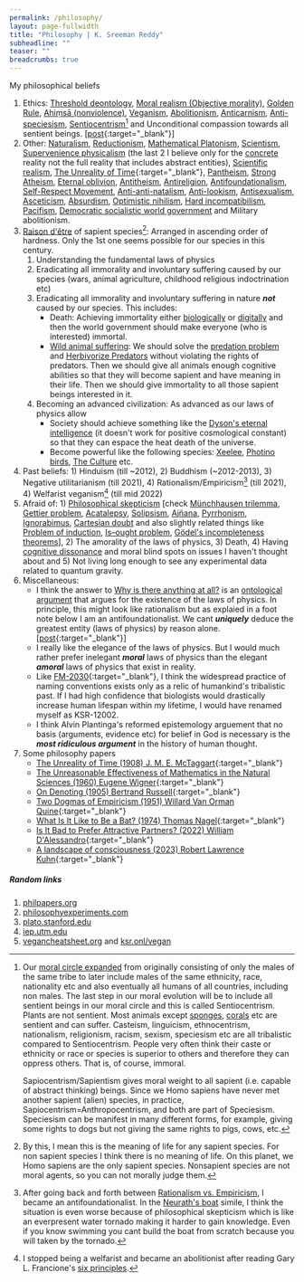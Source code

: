 ```yaml
---
permalink: /philosophy/
layout: page-fullwidth
title: "Philosophy | K. Sreeman Reddy"
subheadline: ""
teaser: ""
breadcrumbs: true
---
```


My philosophical beliefs

1. Ethics: <a href="https://doi.org/10.1017/9781108227025.022" target="_blank">Threshold deontology</a>, <a href="https://en.wikipedia.org/wiki/Moral_realism" target="_blank">Moral realism (Objective morality)</a>, <a href="https://en.wikipedia.org/wiki/Golden_Rule" target="_blank">Golden Rule</a>, <a href="https://en.wikipedia.org/wiki/Ahimsa" target="_blank">Ahiṃsā (nonviolence)</a>, <a href="https://en.wikipedia.org/wiki/Veganism" target="_blank">Veganism</a>, <a href="https://en.wikipedia.org/wiki/Abolitionism_(animal_rights)" target="_blank">Abolitionism</a>, <a href="https://en.wikipedia.org/wiki/Carnism" target="_blank">Anticarnism</a>, <a href="https://en.wikipedia.org/wiki/Speciesism#Anti-speciesism_movement" target="_blank">Anti-speciesism</a>, <a href="https://en.wikipedia.org/wiki/Sentiocentrism" target="_blank">Sentiocentrism</a>[^Sentient] and Unconditional compassion towards all sentient beings. [[post](https://ksr.onl/blog/2024/07/my-ethical-beliefs-and-the-suffering-monster.html){:target="_blank"}]
2. Other: <a href="https://en.wikipedia.org/wiki/Naturalism_(philosophy)" target="_blank">Naturalism</a>, <a href="https://en.wikipedia.org/wiki/Reductionism" target="_blank">Reductionism</a>, <a href="https://en.wikipedia.org/wiki/Philosophy_of_mathematics#Platonism" target="_blank">Mathematical Platonism</a>, <a href="https://en.wikipedia.org/wiki/Scientism" target="_blank">Scientism</a>, <a href="https://plato.stanford.edu/entries/physicalism/#SupeNecePhys" target="_blank">Supervenience physicalism</a> (the last 2 I believe only for the <a href="https://en.wikipedia.org/wiki/Abstract_and_concrete" target="_blank">concrete</a> reality not the full reality that includes abstract entities), <a href="https://en.wikipedia.org/wiki/Scientific_realism" target="_blank">Scientific realism</a>, [The Unreality of Time](https://en.wikipedia.org/wiki/The_Unreality_of_Time){:target="_blank"}, <a href="https://en.wikipedia.org/wiki/Pantheism" target="_blank">Pantheism</a>, <a href="https://en.wikipedia.org/wiki/Negative_and_positive_atheism" target="_blank">Strong Atheism</a>, <a href="https://en.wikipedia.org/wiki/Eternal_oblivion" target="_blank">Eternal oblivion</a>, <a href="https://en.wikipedia.org/wiki/Antitheism" target="_blank">Antitheism</a>, <a href="https://en.wikipedia.org/wiki/Antireligion" target="_blank">Antireligion</a>, <a href="https://en.wikipedia.org/wiki/Anti-foundationalism" target="_blank">Antifoundationalism</a>, <a href="https://en.wikipedia.org/wiki/Self-Respect_Movement" target="_blank">Self-Respect Movement</a>, <a href="https://en.wikipedia.org/wiki/Natalism" target="_blank">Anti-anti-natalism</a>, <a href="https://en.wikipedia.org/wiki/Lookism" target="_blank">Anti-lookism</a>, <a href="https://en.wikipedia.org/wiki/Antisexualism#Non-religious" target="_blank">Antisexualism</a>, <a href="https://en.wikipedia.org/wiki/Asceticism" target="_blank">Asceticism</a>, <a href="https://en.wikipedia.org/wiki/Absurdism" target="_blank">Absurdism</a>, <a href="https://www.youtube.com/watch?v=MBRqu0YOH14" target="_blank">Optimistic nihilism</a>, <a href="https://en.wikipedia.org/wiki/Incompatibilism#Hard_incompatibilism" target="_blank">Hard incompatibilism</a>, <a href="https://en.wikipedia.org/wiki/Pacifism" target="_blank">Pacifism</a>, <a href="https://en.wikipedia.org/wiki/World_government" target="_blank">Democratic socialistic world government</a> and Military abolitionism.
3. <a href="https://en.wiktionary.org/wiki/raison_d%27%C3%AAtre" target="_blank">Raison d'être</a> of sapient species[^MeaningOfLife]: Arranged in ascending order of hardness. Only the 1st one seems possible for our species in this century.
    1. Understanding the fundamental laws of physics
    1. Eradicating all immorality and involuntary suffering caused by our species (wars, animal agriculture, childhood religious indoctrination etc)
    1. Eradicating all immorality and involuntary suffering in nature ***not*** caused by our species. This includes:
        - Death: Achieving immortality either <a href="https://en.wikipedia.org/wiki/Biological_immortality" target="_blank">biologically</a> or <a href="https://en.wikipedia.org/wiki/Digital_immortality" target="_blank">digitally</a> and then the world government should make everyone (who is interested) immortal.
        - <a href="https://en.wikipedia.org/wiki/Wild_animal_suffering" target="_blank">Wild animal suffering</a>: We should solve the <a href="https://en.wikipedia.org/wiki/Predation_problem" target="_blank">predation problem</a> and <a href="https://herbivorizepredators.org/" target="_blank">Herbivorize Predators</a> without violating the rights of predators. Then we should give all animals enough cognitive abilities so that they will become sapient and have meaning in their life. Then we should give immortality to all those sapient beings interested in it.
    1. Becoming an advanced civilization: As advanced as our laws of physics allow
        - Society should achieve something like the <a href="https://en.wikipedia.org/wiki/Dyson%27s_eternal_intelligence" target="_blank">Dyson's eternal intelligence</a> (it doesn't work for positive cosmological constant) so that they can espace the heat death of the universe.
        - Become powerful like the following species: <a href="https://www.reddit.com/r/respectthreads/comments/f5rj7k/respect_the_xeelee_xeelee_sequence/" target="_blank">Xeelee</a>, <a href="https://www.reddit.com/r/respectthreads/comments/f6as78/respect_the_photino_birds_xeelee_sequence/" target="_blank">Photino birds</a>, <a href="https://en.wikipedia.org/wiki/The_Culture" target="_blank">The Culture</a> etc.
4. Past beliefs: 1) Hinduism (till ~2012), 2) Buddhism (~2012-2013), 3) Negative utilitarianism (till 2021), 4) Rationalism/Empiricism[^Antifoundationalism] (till 2021), 4) Welfarist veganism[^Abolitionist] (till mid 2022)
5. Afraid of: 1) <a href="https://en.wikipedia.org/wiki/Philosophical_skepticism" target="_blank">Philosophical skepticism</a> [check <a href="https://en.wikipedia.org/wiki/M%C3%BCnchhausen_trilemma" target="_blank">Münchhausen trilemma</a>, <a href="https://en.wikipedia.org/wiki/Gettier_problem" target="_blank">Gettier problem</a>, <a href="https://en.wikipedia.org/wiki/Acatalepsy" target="_blank">Acatalepsy</a>, <a href="https://en.wikipedia.org/wiki/Solipsism" target="_blank">Solipsism</a>, <a href="https://en.wikipedia.org/wiki/Aj%C3%B1ana" target="_blank">Ajñana</a>, <a href="https://en.wikipedia.org/wiki/Pyrrhonism#Philosophy" target="_blank">Pyrrhonism</a>, <a href="https://en.wikipedia.org/wiki/Ignoramus_et_ignorabimus" target="_blank">Ignorabimus</a>, <a href="https://en.wikipedia.org/wiki/Cartesian_doubt" target="_blank">Cartesian doubt</a> and also slightly related things like <a href="https://en.wikipedia.org/wiki/Problem_of_induction" target="_blank">Problem of induction</a>, <a href="https://en.wikipedia.org/wiki/Is%E2%80%93ought_problem" target="_blank">Is–ought problem</a>, <a href="https://en.wikipedia.org/wiki/G%C3%B6del%27s_incompleteness_theorems" target="_blank">Gödel's incompleteness theorems</a>], 2) The amorality of the laws of physics, 3) Death, 4) Having <a href="https://en.wikipedia.org/wiki/Cognitive_dissonance" target="_blank">cognitive dissonance</a> and moral blind spots on issues I haven't thought about and 5) Not living long enough to see any experimental data related to quantum gravity.
6. Miscellaneous:
    - I think the answer to <a href="https://en.wikipedia.org/wiki/Why_is_there_anything_at_all%3F" target="_blank">Why is there anything at all?</a> is an <a href="https://en.wikipedia.org/wiki/Ontological_argument" target="_blank">ontological argument</a> that argues for the existence of the laws of physics. In principle, this might look like rationalism but as explaied in a foot note below I am an antifoundationalist. We cant ***uniquely*** deduce the greatest entity (laws of physics) by reason alone. [[post](https://ksr.onl/blog/2024/07/an-ontological-argument-for-fundamental-physics.html){:target="_blank"}]
    - I really like the elegance of the laws of physics. But I would much rather prefer inelegant ***moral*** laws of physics than the elegant ***amoral*** laws of physics that exist in reality.
    - Like [FM-2030](https://en.wikipedia.org/wiki/FM-2030){:target="_blank"}, I think the widespread practice of naming conventions exists only as a relic of humankind's tribalistic past. If I had high confidence that biologists would drastically increase human lifespan within my lifetime, I would have renamed myself as KSR-12002.
    - I think Alvin Plantinga's reformed epistemology arguement that no basis (arguments, evidence etc) for belief in God is necessary is the ***most ridiculous argument*** in the history of human thought.
7. Some philosophy papers
    - [The Unreality of Time (1908) J. M. E. McTaggart](https://en.wikipedia.org/wiki/The_Unreality_of_Time){:target="_blank"}
    - [The Unreasonable Effectiveness of Mathematics in the Natural Sciences (1960) Eugene Wigner](https://en.wikipedia.org/wiki/The_Unreasonable_Effectiveness_of_Mathematics_in_the_Natural_Sciences){:target="_blank"}
    - [On Denoting (1905) Bertrand Russell](https://en.wikipedia.org/wiki/On_Denoting){:target="_blank"}
    - [Two Dogmas of Empiricism (1951) Willard Van Orman Quine](https://en.wikipedia.org/wiki/Two_Dogmas_of_Empiricism){:target="_blank"}
    - [What Is It Like to Be a Bat? (1974) Thomas Nagel](https://en.wikipedia.org/wiki/What_Is_It_Like_to_Be_a_Bat%3F){:target="_blank"}
    - [ Is It Bad to Prefer Attractive Partners? (2022) William D'Alessandro](https://philarchive.org/rec/DALIIB){:target="_blank"}
    - [A landscape of consciousness (2023) Robert Lawrence Kuhn](https://doi.org/10.1016/j.pbiomolbio.2023.12.003){:target="_blank"}
##### Random links

1. <a href="https://philpapers.org/" target="_blank">philpapers.org</a>
1. <a href="https://www.philosophyexperiments.com/" target="_blank">philosophyexperiments.com</a>
1. <a href="https://plato.stanford.edu/" target="_blank">plato.stanford.edu</a>
1. <a href="https://iep.utm.edu/" target="_blank">iep.utm.edu</a>
1. <a href="https://vegancheatsheet.org" target="_blank">vegancheatsheet.org</a> and <a href="https://ksr.onl/vegan/" target="_blank">ksr.onl/vegan</a>

[^Sentient]:
    Our <a href="https://en.wikipedia.org/wiki/Moral_circle_expansion" target="_blank">moral circle expanded</a> from originally consisting of only the males of the same tribe to later include males of the same ethnicity, race, nationality etc and also eventually all humans of all countries, including non males. The last step in our moral evolution will be to include all sentient beings in our moral circle and this is called Sentiocentrism. Plants are not sentient. Most animals except <a href="https://en.wikipedia.org/wiki/Sponge" target="_blank">sponges</a>, <a href="https://en.wikipedia.org/wiki/Coral" target="_blank">corals</a> etc are sentient and can suffer. Casteism, linguicism, ethnocentrism, nationalism, religionism, racism, sexism, speciesism etc are all tribalistic compared to Sentiocentrism. People very often think their caste or ethnicity or race or species is superior to others and therefore they can oppress others. That is, of course, immoral.

    Sapiocentrism/Sapientism gives moral weight to all sapient (i.e. capable of abstract thinking) beings. Since we Homo sapiens have never met another sapient (alien) species, in practice, Sapiocentrism=Anthropocentrism, and both are part of Speciesism. Speciesism can be manifest in many different forms, for example, giving some rights to dogs but not giving the same rights to pigs, cows, etc.

[^MeaningOfLife]:
    By this, I mean this is the meaning of life for any sapient species. For non sapient species I think there is no meaning of life. On this planet, we Homo sapiens are the only sapient species. Nonsapient species are not moral agents, so you can not morally judge them.

[^Antifoundationalism]: After going back and forth between <a href="https://plato.stanford.edu/entries/rationalism-empiricism/" target="_blank">Rationalism vs. Empiricism</a>, I became an antifoundationalist. In the <a href="https://en.wikipedia.org/wiki/Neurath%27s_boat" target="_blank">Neurath's boat</a> simile, I think the situation is even worse because of philosophical skepticism which is like an everpresent water tornado making it harder to gain knowledge. Even if you know swimming you cant build the boat from scratch because you will taken by the tornado.

[^Abolitionist]: I stopped being a welfarist and became an abolitionist after reading Gary L. Francione's <a href="https://www.abolitionistapproach.com/about/the-six-principles-of-the-abolitionist-approach-to-animal-rights/" target="_blank">six principles</a>.

<script type="text/javascript" src="https://unpkg.com/wikipedia-preview@latest/dist/wikipedia-preview.production.js"></script>

<script type="text/javascript">
  wikipediaPreview.init({
    detectLinks: true,
    selector: '.wikipedia',
  })
</script>